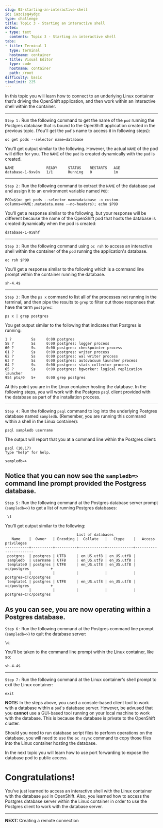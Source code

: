 ```yaml
---
slug: 03-starting-an-interactive-shell
id: iazc1sq4ydgc
type: challenge
title: Topic 3 - Starting an interactive shell
notes:
- type: text
  contents: Topic 3 - Starting an interactive shell
tabs:
- title: Terminal 1
  type: terminal
  hostname: container
- title: Visual Editor
  type: code
  hostname: container
  path: /root
difficulty: basic
timelimit: 225
---
```


In this topic you will learn how to connect to an underlying Linux container that's driving the OpenShift application, and then work within an interactive shell within the container.

----

`Step 1:` Run the following command to get the name of the `pod` running the Postgres database that is bound to the OpenShift application created in the previous topic. (You'll get the `pod`'s name to access it in following steps):


```
oc get pods --selector name=database
```

You'll get output similar to the following. However, the actual `NAME` of the pod will differ for you. The `NAME` of the `pod` is created dynamically with the `pod` is created.

```
NAME               READY     STATUS    RESTARTS   AGE
database-1-9xv8n   1/1       Running   0          1m
```
----

`Step 2:` Run the following command to extract the `NAME` of the database `pod` and assign it to an environment variable named `POD`:

```
POD=$(oc get pods --selector name=database -o custom-columns=NAME:.metadata.name --no-headers); echo $POD
```
You'll get a response similar to the following, but your response will be different because the name of the OpenShift pod that hosts the database is created dynamically when the pod is created:

```
database-1-958hf
```

----

`Step 3:` Run the following command using `oc rsh` to access an interactive shell within the container of the `pod` running the application's database.

```
oc rsh $POD
```

You'll get a response similar to the following which is a command line prompt within the container running the database.

`sh-4.4$`



----

`Step 3:` Run the `ps x` command to list all of the processes not running in the terminal, and then pipe the results to `grep` to filter out those responses that have the term `postgres`:

```
ps x | grep postgres
```

You get output similar to the following that indicates that Postgres is running:

```
1 ?         Ss     0:00 postgres
58 ?        Ss     0:00 postgres: logger process
60 ?        Ss     0:00 postgres: checkpointer process
61 ?        Ss     0:00 postgres: writer process
62 ?        Ss     0:00 postgres: wal writer process
63 ?        Ss     0:00 postgres: autovacuum launcher process
64 ?        Ss     0:00 postgres: stats collector process
65 ?        Ss     0:00 postgres: bgworker: logical replication launcher
954 pts/0   S+     0:00 grep postgres
```

At this point you are in the Linux container hosting the database. In the following steps, you will work with the Postgres `psql` client provided with the database as part of the installation process.

----

`Step 4:` Run the following `psql` command to log into the underlying Postgres database named `sampledb`. (Remember, you are running this command within a shell in the Linux container):

```
psql sampledb username
```

The output will report that you at a command line within the Postgres client:

```
psql (10.17)
Type "help" for help.

sampledb=>
```

Notice that you can now see the `sampledb=>` command line prompt provided the Postgress database.
----

`Step 5:` Run the following command at the Postgres database server prompt (`sampledb=>`) to get a list of running Postgres databases:

```
 \l
```

You'll get output similar to the following:

```
                                 List of databases
   Name    |  Owner   | Encoding |  Collate   |   Ctype    |   Access privileges
-----------+----------+----------+------------+------------+-----------------------
 postgres  | postgres | UTF8     | en_US.utf8 | en_US.utf8 |
 sampledb  | username | UTF8     | en_US.utf8 | en_US.utf8 |
 template0 | postgres | UTF8     | en_US.utf8 | en_US.utf8 | =c/postgres          +
           |          |          |            |            | postgres=CTc/postgres
 template1 | postgres | UTF8     | en_US.utf8 | en_US.utf8 | =c/postgres          +
           |          |          |            |            | postgres=CTc/postgres
```

As you can see, you are now operating within a Postgres database.
----

`Step 6:` Run the following command at the Postgres command line prompt (`sampledb=>`) to quit the database server:


```
\q
```

You'll be taken to the command line prompt within the Linux container, like so:

```
sh-4.4$
```

----

`Step 7:` Run the following command at the Linux container's shell prompt to exit the Linux container:

```
exit
```

**NOTE:** In the steps above, you used a console-based client tool to work with a database within a `pod`'s database server. However, be advused that you **cannot** use a GUI-based tool running on your local machine to work with the database. This is because the database is private to the OpenShift cluster.

Should you need to run database script files to perform operations on the database, you will need to use the `oc rsync` command to copy those files into the Linux container hosting the database.

In the next topic you will learn how to use port forwarding to expose the database pod to public access.

# Congratulations!

You've just learned to access an interactive shell with the Linux container with the database `pod` in OpenShift. Also, you learned how to access the Postgres database server within the Linux container in order to use the Postgres client to work with the database server.

----

**NEXT:** Creating a remote connection